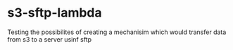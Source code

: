 # s3-sftp-lambda
Testing the possibilites of creating a mechanisim which would transfer data from s3 to a server usinf sftp
